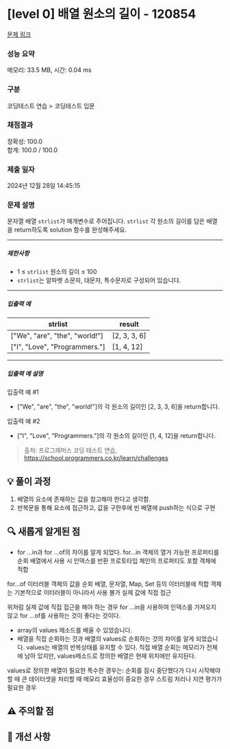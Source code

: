 # [level 0] 배열 원소의 길이 - 120854 

[문제 링크](https://school.programmers.co.kr/learn/courses/30/lessons/120854) 

### 성능 요약

메모리: 33.5 MB, 시간: 0.04 ms

### 구분

코딩테스트 연습 > 코딩테스트 입문

### 채점결과

정확성: 100.0<br/>합계: 100.0 / 100.0

### 제출 일자

2024년 12월 28일 14:45:15

### 문제 설명

<p>문자열 배열 <code>strlist</code>가 매개변수로 주어집니다. <code>strlist</code> 각 원소의 길이를 담은 배열을 return하도록 solution 함수를 완성해주세요.</p>

<hr>

<h5>제한사항</h5>

<ul>
<li>1 ≤ <code>strlist</code> 원소의 길이 ≤ 100</li>
<li><code>strlist</code>는 알파벳 소문자, 대문자, 특수문자로 구성되어 있습니다.</li>
</ul>

<hr>

<h5>입출력 예</h5>
<table class="table">
        <thead><tr>
<th>strlist</th>
<th>result</th>
</tr>
</thead>
        <tbody><tr>
<td>["We", "are", "the", "world!"]</td>
<td>[2, 3, 3, 6]</td>
</tr>
<tr>
<td>["I", "Love", "Programmers."]</td>
<td>[1, 4, 12]</td>
</tr>
</tbody>
      </table>
<hr>

<h5>입출력 예 설명</h5>

<p>입출력 예 #1</p>

<ul>
<li>["We", "are", "the", "world!"]의 각 원소의 길이인 [2, 3, 3, 6]을 return합니다.</li>
</ul>

<p>입출력 예 #2</p>

<ul>
<li>["I", "Love", "Programmers."]의 각 원소의 길이인 [1, 4, 12]을 return합니다.</li>
</ul>


> 출처: 프로그래머스 코딩 테스트 연습, https://school.programmers.co.kr/learn/challenges


## 💡 풀이 과정
<!--
1. 문제 접근 방법
2. 사용한 알고리즘/자료구조
3. 핵심 로직 설명
-->
1. 배열의 요소에 존재하는 값을 참고해야 한다고 생각함.
2. 반복문을 통해 요소에 접근하고, 값을 구한후에 빈 배열에 push하는 식으로 구현

## 🔍 새롭게 알게된 점
- for ...in과 for ...of의 차이를 알게 되었다.
for...in
객체의 열거 가능한 프로퍼티를 순회
배열에서 사용 시 인덱스를 반환
프로토타입 체인의 프로퍼티도 포함
객체에 적합

for...of
이터러블 객체의 값을 순회
배열, 문자열, Map, Set 등의 이터러블에 적합
객체는 기본적으로 이터러블이 아니라서 사용 불가
실제 값에 직접 접근

위처럼 실제 값에 직접 접근을 해야 하는 경우 for ...in을 사용하여 인덱스를 가져오지 않고 for ...of를 사용하는 것이 좋다는 것이다.

- array의 values 메소드를 배울 수 있었습니다.
- 배열을 직접 순회하는 것과 배열의 values로 순회하는 것의 차이를 알게 되었습니다.
values는 배열의 반복상태를 유지할 수 있다.
직접 배열 순회는 메모리가 전체에 남아 있지만, values메소드로 정의한 배열은 현재 위치에만 유지된다.

values로 정의한 배열이 필요한 특수한 경우는:
순회를 잠시 중단했다가 다시 시작해야 할 때
큰 데이터셋을 처리할 때 메모리 효율성이 중요한 경우
스트림 처리나 지연 평가가 필요한 경우

## ⚠️ 주의할 점
<!--
- 시간복잡도 고려사항
- 예외 케이스 처리
-->

## 🌱 개선 사항
<!--
- 더 효율적인 방법이 있다면 기록
- 다른 풀이 방법 참고
-->
